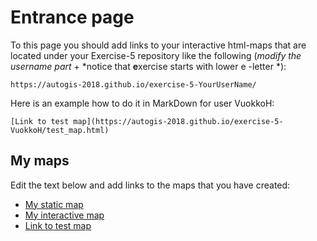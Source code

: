 # Entrance page

To this page you should add links to your interactive html-maps that are located under your Exercise-5 repository like the following (*modify the username part* + *notice that **e**xercise starts with lower e -letter *):

 `https://autogis-2018.github.io/exercise-5-YourUserName/`

Here is an example how to do it in MarkDown for user VuokkoH:

```
[Link to test map](https://autogis-2018.github.io/exercise-5-VuokkoH/test_map.html)
```

## My maps

Edit the text below and add links to the maps that you have created:

 - [My static map]()
 - [My interactive map]()
 - [Link to test map](https://autogis-2018.github.io/exercise-5-VuokkoH/test_map.html)

